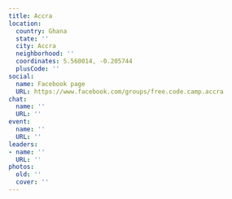 ```yaml
---
title: Accra
location:
  country: Ghana
  state: ''
  city: Accra
  neighborhood: ''
  coordinates: 5.560014, -0.205744
  plusCode: ''
social:
  name: Facebook page
  URL: https://www.facebook.com/groups/free.code.camp.accra
chat:
  name: ''
  URL: ''
event:
  name: ''
  URL: ''
leaders:
- name: ''
  URL: ''
photos:
  old: ''
  cover: ''
---
```

